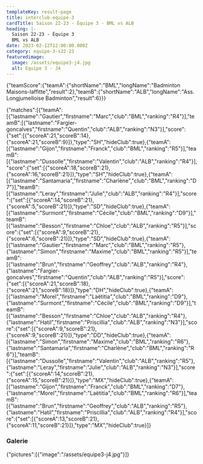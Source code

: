 ```yaml
---
templateKey: result-page
title: interclub-equipe-3
cardTitle: Saison 22-23 - Équipe 3 - BML vs ALB
heading: |-
  Saison 22-23 - Équipe 3
  BML vs ALB
date: 2023-02-12T12:00:00.000Z
category: equipe-3-s22-23
featuredimage:
  image: /assets/equipe3-j4.jpg
  alt: Equipe 3 - J4
---
```

<teamscoreboard>{"teamScore":{"teamA":{"shortName":"BML","longName":"Badminton Maisons-laffitte","result":2},"teamB":{"shortName":"ALB","longName":"Ass. Longjumelloise Badminton","result":6}}}</teamscoreboard>

<scoreboard>{"matches":[{"teamA":[{"lastname":"Gautier","firstname":"Marc","club":"BML","ranking":"R4"}],"teamB":[{"lastname":"Fargier-goncalves","firstname":"Quentin","club":"ALB","ranking":"N3"}],"score":{"set":[{"scoreA":21,"scoreB":14},{"scoreA":21,"scoreB":9}]},"type":"SH","hideClub":true},{"teamA":[{"lastname":"Gijon","firstname":"Franck","club":"BML","ranking":"R5"}],"teamB":[{"lastname":"Dussolle","firstname":"Valentin","club":"ALB","ranking":"R4"}],"score":{"set":[{"scoreA":18,"scoreB":21},{"scoreA":16,"scoreB":21}]},"type":"SH","hideClub":true},{"teamA":[{"lastname":"Santamaria","firstname":"Charlène","club":"BML","ranking":"D7"}],"teamB":[{"lastname":"Leray","firstname":"Julie","club":"ALB","ranking":"R4"}],"score":{"set":[{"scoreA":14,"scoreB":21},{"scoreA":5,"scoreB":21}]},"type":"SD","hideClub":true},{"teamA":[{"lastname":"Surmont","firstname":"Cécile","club":"BML","ranking":"D9"}],"teamB":[{"lastname":"Besson","firstname":"Chloe","club":"ALB","ranking":"R5"}],"score":{"set":[{"scoreA":9,"scoreB":21},{"scoreA":6,"scoreB":21}]},"type":"SD","hideClub":true},{"teamA":[{"lastname":"Gautier","firstname":"Marc","club":"BML","ranking":"R5"},{"lastname":"Simon","firstname":"Maxime","club":"BML","ranking":"R5"}],"teamB":[{"lastname":"Brun","firstname":"Geoffrey","club":"ALB","ranking":"R4"},{"lastname":"Fargier-goncalves","firstname":"Quentin","club":"ALB","ranking":"R5"}],"score":{"set":[{"scoreA":21,"scoreB":18},{"scoreA":21,"scoreB":18}]},"type":"DH","hideClub":true},{"teamA":[{"lastname":"Morel","firstname":"Laëtitia","club":"BML","ranking":"D9"},{"lastname":"Surmont","firstname":"Cécile","club":"BML","ranking":"D9"}],"teamB":[{"lastname":"Besson","firstname":"Chloe","club":"ALB","ranking":"R4"},{"lastname":"Hatil","firstname":"Priscillia","club":"ALB","ranking":"N3"}],"score":{"set":[{"scoreA":9,"scoreB":21},{"scoreA":9,"scoreB":21}]},"type":"DD","hideClub":true},{"teamA":[{"lastname":"Simon","firstname":"Maxime","club":"BML","ranking":"R6"},{"lastname":"Santamaria","firstname":"Charlène","club":"BML","ranking":"R6"}],"teamB":[{"lastname":"Dussolle","firstname":"Valentin","club":"ALB","ranking":"R5"},{"lastname":"Leray","firstname":"Julie","club":"ALB","ranking":"N3"}],"score":{"set":[{"scoreA":14,"scoreB":21},{"scoreA":15,"scoreB":21}]},"type":"MX","hideClub":true},{"teamA":[{"lastname":"Gijon","firstname":"Franck","club":"BML","ranking":"D7"},{"lastname":"Morel","firstname":"Laëtitia","club":"BML","ranking":"R6"}],"teamB":[{"lastname":"Brun","firstname":"Geoffrey","club":"ALB","ranking":"R5"},{"lastname":"Hatil","firstname":"Priscillia","club":"ALB","ranking":"R4"}],"score":{"set":[{"scoreA":13,"scoreB":21},{"scoreA":11,"scoreB":21}]},"type":"MX","hideClub":true}]}</scoreboard>

### G﻿alerie

<gallery>{"pictures":[{"image":"/assets/equipe3-j4.jpg"}]}</gallery>